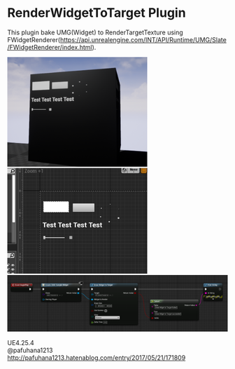 # RenderWidgetToTarget Plugin

This plugin bake UMG(Widget) to RenderTargetTexture using FWidgetRenderer(https://api.unrealengine.com/INT/API/Runtime/UMG/Slate/FWidgetRenderer/index.html).

<img src="https://raw.githubusercontent.com/pafuhana1213/Screenshot/master/RenderWidgetToTarget2.png" width="320px"><img src="https://raw.githubusercontent.com/pafuhana1213/Screenshot/master/RenderWidgetToTarget1.png" width="320px">
<img src="https://raw.githubusercontent.com/pafuhana1213/Screenshot/master/RenderWidgetToTarget0.png" >

UE4.25.4  
@pafuhana1213  
http://pafuhana1213.hatenablog.com/entry/2017/05/21/171809
